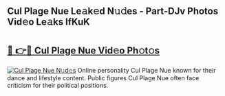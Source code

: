 ## Cul Plage Nue Le𝚊k𝚎d N𝚞𝚍es - Part-DJv Photos Vid𝚎o Le𝚊ks IfKuK

# <h2><a href="http://fbadaxn.evod.top/?m=Cul+Plage+Nue">🔗 👉🔴 Cul Plage Nue Vid𝚎o Ph𝚘t𝚘s</a></h2>

[![Cul Plage Nue N𝚞d𝚎s](https://i.imgur.com/8V9OHl7.gif)](http://fbadaxn.evod.top/?m=Cul+Plage+Nue)
Online personality Cul Plage Nue known for their dance and lifestyle content. Public figures Cul Plage Nue often face criticism for their political positions. 
